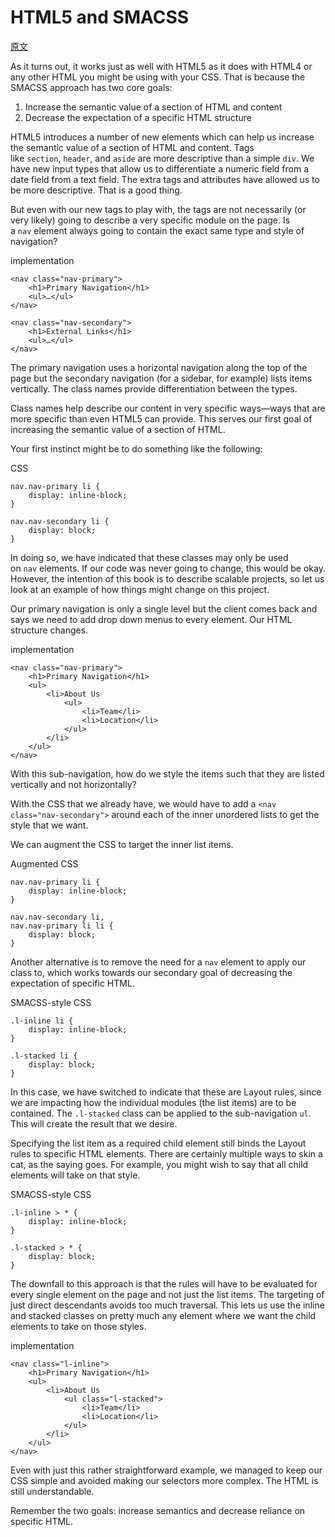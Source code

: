# HTML5 and SMACSS

[原文](https://smacss.com/book/html5)

As it turns out, it works just as well with HTML5 as it does with HTML4 or any other HTML you might be using with your CSS. That is because the SMACSS approach has two core goals:

1. Increase the semantic value of a section of HTML and content
2. Decrease the expectation of a specific HTML structure

HTML5 introduces a number of new elements which can help us increase the semantic value of a section of HTML and content. Tags like `section`, `header`, and `aside` are more descriptive than a simple `div`. We have new input types that allow us to differentiate a numeric field from a date field from a text field. The extra tags and attributes have allowed us to be more descriptive. That is a good thing.

But even with our new tags to play with, the tags are not necessarily (or very likely) going to describe a very specific module on the page. Is a `nav` element always going to contain the exact same type and style of navigation?



 implementation

```
<nav class="nav-primary">
    <h1>Primary Navigation</h1>
    <ul>…</ul>
</nav>

<nav class="nav-secondary">
    <h1>External Links</h1>
    <ul>…</ul>
</nav>

```



The primary navigation uses a horizontal navigation along the top of the page but the secondary navigation (for a sidebar, for example) lists items vertically. The class names provide differentiation between the types.

Class names help describe our content in very specific ways—ways that are more specific than even HTML5 can provide. This serves our first goal of increasing the semantic value of a section of HTML.

Your first instinct might be to do something like the following:



 CSS

```
nav.nav-primary li { 
    display: inline-block; 
}

nav.nav-secondary li {
    display: block;
}

```



In doing so, we have indicated that these classes may only be used on `nav` elements. If our code was never going to change, this would be okay. However, the intention of this book is to describe scalable projects, so let us look at an example of how things might change on this project.

Our primary navigation is only a single level but the client comes back and says we need to add drop down menus to every element. Our HTML structure changes.



 implementation

```
<nav class="nav-primary">
    <h1>Primary Navigation</h1>
    <ul>
        <li>About Us
            <ul>
                <li>Team</li>
                <li>Location</li>
            </ul>
        </li>
    </ul>
</nav>

```



With this sub-navigation, how do we style the items such that they are listed vertically and not horizontally?

With the CSS that we already have, we would have to add a `<nav class="nav-secondary">` around each of the inner unordered lists to get the style that we want.

We can augment the CSS to target the inner list items.



Augmented  CSS

```
nav.nav-primary li { 
    display: inline-block; 
}

nav.nav-secondary li,
nav.nav-primary li li {
    display: block;
}

```



Another alternative is to remove the need for a `nav` element to apply our class to, which works towards our secondary goal of decreasing the expectation of specific HTML.



SMACSS-style  CSS

```
.l-inline li { 
    display: inline-block;
}

.l-stacked li {
    display: block;
}

```



In this case, we have switched to indicate that these are Layout rules, since we are impacting how the individual modules (the list items) are to be contained. The `.l-stacked` class can be applied to the sub-navigation `ul`. This will create the result that we desire.

Specifying the list item as a required child element still binds the Layout rules to specific HTML elements. There are certainly multiple ways to skin a cat, as the saying goes. For example, you might wish to say that all child elements will take on that style.



SMACSS-style  CSS

```
.l-inline > * { 
    display: inline-block;
}

.l-stacked > * {
    display: block;
}

```



The downfall to this approach is that the rules will have to be evaluated for every single element on the page and not just the list items. The targeting of just direct descendants avoids too much traversal. This lets us use the inline and stacked classes on pretty much any element where we want the child elements to take on those styles.



 implementation

```
<nav class="l-inline">
    <h1>Primary Navigation</h1>
    <ul>
        <li>About Us
            <ul class="l-stacked">
                <li>Team</li>
                <li>Location</li>
            </ul>
        </li>
    </ul>
</nav>

```



Even with just this rather straightforward example, we managed to keep our CSS simple and avoided making our selectors more complex. The HTML is still understandable.

Remember the two goals: increase semantics and decrease reliance on specific HTML.

